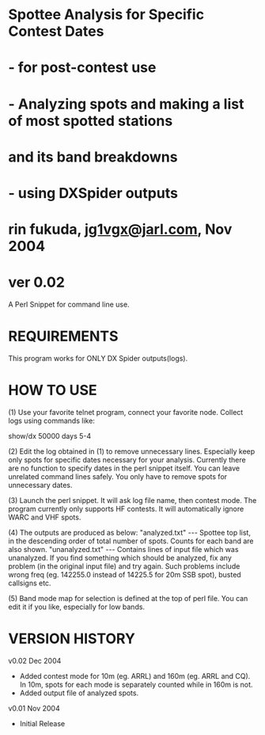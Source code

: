 # Spottee Analysis for Specific Contest Dates
# - for post-contest use
# - Analyzing spots and making a list of most spotted stations
#   and its band breakdowns
# - using DXSpider outputs
#
# rin fukuda, jg1vgx@jarl.com, Nov 2004
# ver 0.02

A Perl Snippet for command line use.

REQUIREMENTS
============
This program works for ONLY DX Spider outputs(logs).

HOW TO USE
==========
(1) Use your favorite telnet program, connect your favorite node. Collect logs using commands like:

show/dx 50000 days 5-4

(2) Edit the log obtained in (1) to remove unnecessary lines. Especially keep only spots for specific dates necessary for your analysis. Currently there are no function to specify dates in the perl snippet itself.
 You can leave unrelated command lines safely. You only have to remove spots for unnecessary dates.

(3) Launch the perl snippet. It will ask log file name, then contest mode. The program currently only supports HF contests. It will automatically ignore WARC and VHF spots.

(4) The outputs are produced as below:
"analyzed.txt" --- Spottee top list, in the descending order of total number of spots. Counts for each band are also shown.
"unanalyzed.txt" --- Contains lines of input file which was unanalyzed. If you find something which should be analyzed, fix any problem (in the original input file) and try again. Such problems include wrong freq (eg. 142255.0 instead of 14225.5 for 20m SSB spot), busted callsigns etc.

(5) Band mode map for selection is defined at the top of perl file. You can edit it if you like, especially for low bands.

VERSION HISTORY
===============
v0.02 Dec 2004
- Added contest mode for 10m (eg. ARRL) and 160m (eg. ARRL and CQ). In 10m, spots for each mode is separately counted while in 160m is not.
- Added output file of analyzed spots.

v0.01 Nov 2004
- Initial Release
